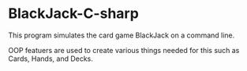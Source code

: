 # BlackJack-C-sharp

This program simulates the card game BlackJack on a command line.

OOP featuers are used to create various things needed for this such as Cards, Hands, and Decks.


